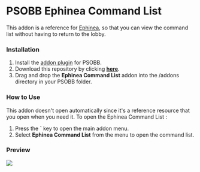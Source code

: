# PSOBB Ephinea Command List
This addon is a reference for [Ephinea](https://ephinea.pioneer2.net/), so that you can view the command list without having to return to the lobby.

### Installation
1. Install the [addon plugin](https://github.com/HybridEidolon/psobbaddonplugin) for PSOBB.
2. Download this repository by clicking [**here**](https://github.com/SethClydesdale/psobb-ephinea-command-list/archive/master.zip).
3. Drag and drop the **Ephinea Command List** addon into the /addons directory in your PSOBB folder.

### How to Use
This addon doesn't open automatically since it's a reference resource that you open when you need it. To open the Ephinea Command List :

1. Press the **\`** key to open the main addon menu.
2. Select **Ephinea Command List** from the menu to open the command list.

### Preview
[![](https://i11.servimg.com/u/f11/18/21/41/30/pso13124.jpg)](https://i11.servimg.com/u/f11/18/21/41/30/pso13124.jpg)